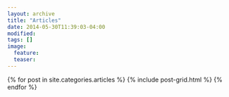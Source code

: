 ```yaml
---
layout: archive
title: "Articles"
date: 2014-05-30T11:39:03-04:00
modified:
tags: []
image:
  feature:
  teaser:
---
```


<div class="tiles">
{% for post in site.categories.articles %}
  {% include post-grid.html %}
{% endfor %}
</div><!-- /.tiles -->
